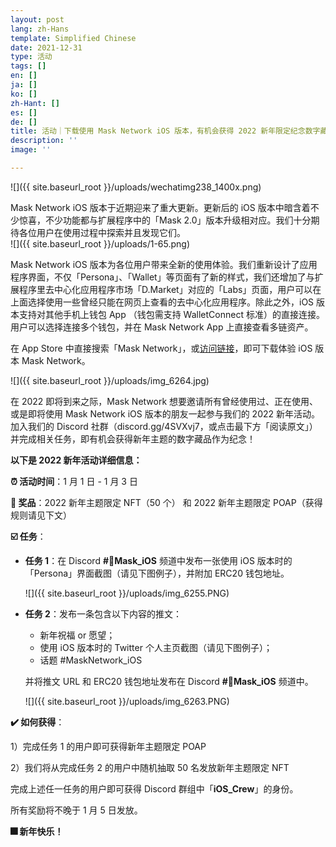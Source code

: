 ```yaml
---
layout: post
lang: zh-Hans
template: Simplified Chinese
date: 2021-12-31
type: 活动
tags: []
en: []
ja: []
ko: []
zh-Hant: []
es: []
de: []
title: 活动｜下载使用 Mask Network iOS 版本，有机会获得 2022 新年限定纪念数字藏品！
description: ''
image: ''

---
```

![]({{ site.baseurl_root }}/uploads/wechatimg238_1400x.png)

Mask Network iOS 版本于近期迎来了重大更新。更新后的 iOS 版本中暗含着不少惊喜，不少功能都与扩展程序中的「Mask 2.0」版本升级相对应。我们十分期待各位用户在使用过程中探索并且发现它们。  
![]({{ site.baseurl_root }}/uploads/1-65.png)

Mask Network iOS 版本为各位用户带来全新的使用体验。我们重新设计了应用程序界面，不仅「Persona」、「Wallet」等页面有了新的样式，我们还增加了与扩展程序里去中心化应用程序市场「D.Market」对应的「Labs」页面，用户可以在上面选择使用一些曾经只能在网页上查看的去中心化应用程序。除此之外，iOS 版本支持对其他手机上钱包 App （钱包需支持 WalletConnect 标准）的直接连接。用户可以选择连接多个钱包，并在 Mask Network App 上直接查看多链资产。

在 App Store 中直接搜索「Mask Network」，或[访问链接](https://apps.apple.com/app/id1478382964)，即可下载体验 iOS 版本 Mask Network。

![]({{ site.baseurl_root }}/uploads/img_6264.jpg)

在 2022 即将到来之际，Mask Network 想要邀请所有曾经使用过、正在使用、或是即将使用 Mask Network iOS 版本的朋友一起参与我们的 2022 新年活动。加入我们的 Discord 社群（discord.gg/4SVXvj7，或点击最下方「阅读原文」）并完成相关任务，即有机会获得新年主题的数字藏品作为纪念！

**以下是 2022 新年活动详细信息：**

**⏰ 活动时间**：1 月 1 日 - 1 月 3 日

**🎁 奖品**：2022 新年主题限定 NFT（50 个） 和 2022 新年主题限定 POAP（获得规则请见下文）

**☑️ 任务**：

* **任务 1**：在 Discord **#📱Mask_iOS** 频道中发布一张使用 iOS 版本时的「Persona」界面截图（请见下图例子），并附加 ERC20 钱包地址。

  ![]({{ site.baseurl_root }}/uploads/img_6255.PNG)
* **任务 2**：发布一条包含以下内容的推文：
  * 新年祝福 or 愿望；
  * 使用 iOS 版本时的 Twitter 个人主页截图（请见下图例子）；
  * 话题 #MaskNetwork_iOS

  并将推文 URL 和 ERC20 钱包地址发布在 Discord **#📱Mask_iOS** 频道中。

  ![]({{ site.baseurl_root }}/uploads/img_6263.PNG)

**✔️ 如何获得**：

1）完成任务 1 的用户即可获得新年主题限定 POAP

2）我们将从完成任务 2 的用户中随机抽取 50 名发放新年主题限定 NFT

完成上述任一任务的用户即可获得 Discord 群组中「**iOS_Crew**」的身份。

所有奖励将不晚于 1 月 5 日发放。

**🎆 新年快乐！**